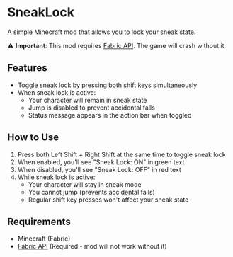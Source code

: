# SneakLock

A simple Minecraft mod that allows you to lock your sneak state.

⚠️ **Important**: This mod requires [Fabric API](https://modrinth.com/mod/fabric-api). The game will crash without it.

## Features

- Toggle sneak lock by pressing both shift keys simultaneously
- When sneak lock is active:
  - Your character will remain in sneak state
  - Jump is disabled to prevent accidental falls
  - Status message appears in the action bar when toggled

## How to Use

1. Press both Left Shift + Right Shift at the same time to toggle sneak lock
2. When enabled, you'll see "Sneak Lock: ON" in green text
3. When disabled, you'll see "Sneak Lock: OFF" in red text
4. While sneak lock is active:
   - Your character will stay in sneak mode
   - You cannot jump (prevents accidental falls)
   - Regular shift key presses won't affect your sneak state

## Requirements

- Minecraft (Fabric)
- [Fabric API](https://modrinth.com/mod/fabric-api) (Required - mod will not work without it) 